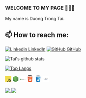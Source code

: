 ### WELCOME TO MY PAGE 👋👋👋
My name is Duong Trong Tai.<br>
## 📫 How to reach me: 

[![Linkedin](https://i.stack.imgur.com/gVE0j.png) 
LinkedIn](https://www.linkedin.com/in/taiduong1411/) 
[![GitHub](https://i.stack.imgur.com/tskMh.png)
GitHub](https://github.com/taiduong1411/)

![Tai's github stats](https://github-readme-stats-git-masterrstaa-rickstaa.vercel.app/api?username=taiduong1411&show_icons=true&theme=tokyonight&hide=contribs,prs,issues)

[![Top Langs](https://github-readme-stats.vercel.app/api/top-langs/?username=taiduong1411&layout=compact)](https://github.com/taiduong1411/github-readme-stats)

<code><img height="20" alt="javascript" src="https://raw.githubusercontent.com/github/explore/80688e429a7d4ef2fca1e82350fe8e3517d3494d/topics/javascript/javascript.png"></code>
<code><img height="20" alt="nodejs" src="https://raw.githubusercontent.com/github/explore/80688e429a7d4ef2fca1e82350fe8e3517d3494d/topics/nodejs/nodejs.png"></code> 
<code><img height="18" alt="mongodb" src="https://raw.githubusercontent.com/github/explore/5c058a388828bb5fde0bcafd4bc867b5bb3f26f3/topics/mongodb/mongodb.png"></code>
<code><img height="22" alt="html" src="https://raw.githubusercontent.com/github/explore/5c058a388828bb5fde0bcafd4bc867b5bb3f26f3/topics/html/html.png"></code>
<code><img height="22" alt="css" src="https://raw.githubusercontent.com/github/explore/5c058a388828bb5fde0bcafd4bc867b5bb3f26f3/topics/css/css.png"></code>
<code><img height="20" alt="jquery" src="https://raw.githubusercontent.com/github/explore/5c058a388828bb5fde0bcafd4bc867b5bb3f26f3/topics/jquery/jquery.png"></code>

<a href="https://github.com/taiduong1411/babyshytrendy/">
  <!-- Change the `github-readme-stats.anuraghazra1.vercel.app` to `github-readme-stats.vercel.app`  -->
  <img align="center" src="https://github-readme-stats.anuraghazra1.vercel.app/api/pin/?username=taiduong1411&repo=babyshytrendy&theme=radical" />
</a>    
<a href="https://github.com/taiduong1411/taskVN/">
  <!-- Change the `github-readme-stats.anuraghazra1.vercel.app` to `github-readme-stats.vercel.app`  -->
  <img align="center" src="https://github-readme-stats.anuraghazra1.vercel.app/api/pin/?username=taiduong1411&repo=taskVN&theme=merko" />
</a>
